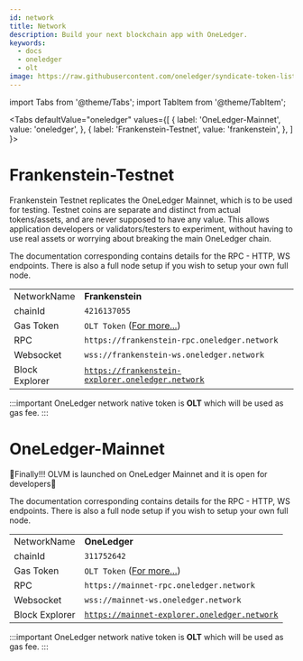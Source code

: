 ```yaml
---
id: network
title: Network
description: Build your next blockchain app with OneLedger.
keywords:
  - docs
  - oneledger
  - olt
image: https://raw.githubusercontent.com/oneledger/syndicate-token-list/master/logo.svg
---
```


import Tabs from '@theme/Tabs';
import TabItem from '@theme/TabItem';

<Tabs
  defaultValue="oneledger"
  values={[
    { label: 'OneLedger-Mainnet', value: 'oneledger', },
    { label: 'Frankenstein-Testnet', value: 'frankenstein', },
  ]
}>
<TabItem value="frankenstein">

# Frankenstein-Testnet
Frankenstein Testnet replicates the OneLedger Mainnet, which is to be used for testing. Testnet coins are separate and distinct from actual tokens/assets, and are never supposed to have any value. This allows application developers or validators/testers to experiment, without having to use real assets or worrying about breaking the main OneLedger chain.

The documentation corresponding contains details for the RPC - HTTP, WS endpoints. There is also a full node setup if you wish to setup your own full node.

|              |                                        |
|--------------|----------------------------------------|
| NetworkName  | **Frankenstein**                                 |
| chainId      | `4216137055`                                  |
| Gas Token    | `OLT Token` ([For more...](gas-token)) |
| RPC          | `https://frankenstein-rpc.oneledger.network` |
| Websocket    | `wss://frankenstein-ws.oneledger.network` |
| Block Explorer |[`https://frankenstein-explorer.oneledger.network`](https://frankenstein-explorer.oneledger.network)|

:::important
OneLedger network native token is **OLT** which will be used as gas fee.
:::

</TabItem>
<TabItem value="oneledger">

# OneLedger-Mainnet

🎉Finally!!! OLVM is launched on OneLedger Mainnet and it is open for developers🎉

The documentation corresponding contains details for the RPC - HTTP, WS endpoints. There is also a full node setup if you wish to setup your own full node.

|              |                                        |
|--------------|----------------------------------------|
| NetworkName  | **OneLedger**                                 |
| chainId      | `311752642`                                  |
| Gas Token    | `OLT Token` ([For more...](gas-token)) |
| RPC          | `https://mainnet-rpc.oneledger.network` |
| Websocket    | `wss://mainnet-ws.oneledger.network` |
| Block Explorer | [`https://mainnet-explorer.oneledger.network`](https://mainnet-explorer.oneledger.network)|

:::important
OneLedger network native token is **OLT** which will be used as gas fee.
:::

</TabItem>
</Tabs>
